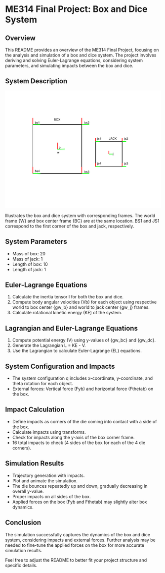 # ME314 Final Project: Box and Dice System

## Overview

This README provides an overview of the ME314 Final Project, focusing on the analysis and simulation of a box and dice system. The project involves deriving and solving Euler-Lagrange equations, considering system parameters, and simulating impacts between the box and dice.

## System Description

![](images/jack_diag.png)


Illustrates the box and dice system with corresponding frames. The world frame {W} and box center frame {BC} are at the same location. BS1 and JS1 correspond to the first corner of the box and jack, respectively.

## System Parameters

- Mass of box: 20
- Mass of jack: 1
- Length of box: 10
- Length of jack: 1

## Euler-Lagrange Equations

1. Calculate the inertia tensor I for both the box and dice.
2. Compute body angular velocities (Vb) for each object using respective world to box center {gw_b} and world to jack center {gw_j} frames.
3. Calculate rotational kinetic energy (KE) of the system.

## Lagrangian and Euler-Lagrange Equations

1. Compute potential energy (V) using y-values of {gw_bc} and {gw_dc}.
2. Generate the Lagrangian L = KE - V.
3. Use the Lagrangian to calculate Euler-Lagrange (EL) equations.

## System Configuration and Impacts

- The system configuration q includes x-coordinate, y-coordinate, and theta rotation for each object.
- External forces: Vertical force (Fyb) and horizontal force (Fthetab) on the box.

## Impact Calculation

- Define impacts as corners of the die coming into contact with a side of the box.
- Calculate impacts using transforms.
- Check for impacts along the y-axis of the box corner frame.
- 16 total impacts to check (4 sides of the box for each of the 4 die corners).

## Simulation Results

- Trajectory generation with impacts.
- Plot and animate the simulation.
- The die bounces repeatedly up and down, gradually decreasing in overall y-value.
- Proper impacts on all sides of the box.
- Applied forces on the box (Fyb and Fthetab) may slightly alter box dynamics.

## Conclusion

The simulation successfully captures the dynamics of the box and dice system, considering impacts and external forces. Further analysis may be needed to fine-tune the applied forces on the box for more accurate simulation results.

Feel free to adjust the README to better fit your project structure and specific details.
